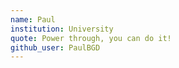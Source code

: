 ```yaml
---
name: Paul
institution: University
quote: Power through, you can do it!
github_user: PaulBGD
---
```

